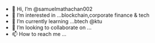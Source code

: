 - 👋 Hi, I’m @samuelmathachan002
- 👀 I’m interested in ...blockchain,corporate finance & tech
- 🌱 I’m currently learning ...btech @ktu
- 💞️ I’m looking to collaborate on ...
- 📫 How to reach me ...

<!---
samuelmathachan002/samuelmathachan002 is a ✨ special ✨ repository because its `README.md` (this file) appears on your GitHub profile.
You can click the Preview link to take a look at your changes.
--->

